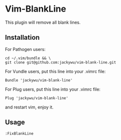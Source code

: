 # Vim-BlankLine

This plugin will remove all blank lines.

## Installation

For Pathogen users:

    cd ~/.vim/bundle && \
    git clone git@github.com:jackywu/vim-blank-line.git

For Vundle users, put this line into your .vimrc file:

    Bundle 'jackywu/vim-blank-line'

For Plug users, put this line into your .vimrc file:

    Plug 'jackywu/vim-blank-line'

and restart vim, enjoy it.

## Usage

`:FixBlankLine`


